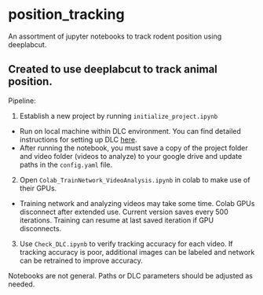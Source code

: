 # position_tracking
An assortment of jupyter notebooks to track rodent position using deeplabcut.  

## Created to use deeplabcut to track animal position.   

Pipeline: 

1. Establish a new project by running ```initialize_project.ipynb```

* Run on local machine within DLC environment. You can find detailed instructions for setting up DLC [here](https://github.com/DeepLabCut/DeepLabCut).
* After running the notebook, you must save a copy of the project folder and video folder (videos to analyze) to your google drive and update paths in the ```config.yaml``` file. 

2. Open ```Colab_TrainNetwork_VideoAnalysis.ipynb``` in colab to make use of their GPUs.

* Training network and analyzing videos may take some time. Colab GPUs disconnect after extended use. Current version saves every 500 iterations. Training can resume at last saved iteration if GPU disconnects. 

3. Use ```Check_DLC.ipynb``` to verify tracking accuracy for each video. If tracking accuracy is poor, additional images can be labeled and network can be retrained to improve accuracy. 

Notebooks are not general. Paths or DLC parameters should be adjusted as needed. 
